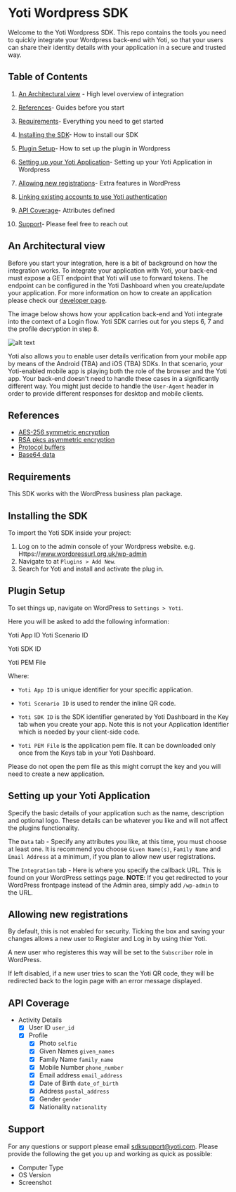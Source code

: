 # Yoti Wordpress SDK #

Welcome to the Yoti Wordpress SDK. This repo contains the tools you need to quickly integrate your Wordpress back-end with Yoti, so that your users can share their identity details with your application in a secure and trusted way.    

## Table of Contents

1) [An Architectural view](#an-architectural-view) -
High level overview of integration

2) [References](#references)-
Guides before you start

3) [Requirements](#requirements)-
Everything you need to get started

4) [Installing the SDK](#installing-the-sdk)-
How to install our SDK

5) [Plugin Setup](#plugin-setup)-
How to set up the plugin in Wordpress

6) [Setting up your Yoti Application](#setting-up-your-yoti-application)-
Setting up your Yoti Application in Wordpress

7) [Allowing new registrations](#allowing-new-registrations)- 
Extra features in WordPress

8) [Linking existing accounts to use Yoti authentication](#linking-existing-accounts-to-use-yoti-authentication)

9) [API Coverage](#api-coverage)-
Attributes defined

10) [Support](#support)-
Please feel free to reach out

## An Architectural view

Before you start your integration, here is a bit of background on how the integration works. To integrate your application with Yoti, your back-end must expose a GET endpoint that Yoti will use to forward tokens.
The endpoint can be configured in the Yoti Dashboard when you create/update your application. For more information on how to create an application please check our [developer page](https://www.yoti.com/developers/documentation/#login-button-setup).

The image below shows how your application back-end and Yoti integrate into the context of a Login flow.
Yoti SDK carries out for you steps 6, 7 and the profile decryption in step 8.

![alt text](https://github.com/getyoti/node/raw/master/login_flow.png "Login flow")


Yoti also allows you to enable user details verification from your mobile app by means of the Android (TBA) and iOS (TBA) SDKs. In that scenario, your Yoti-enabled mobile app is playing both the role of the browser and the Yoti app. Your back-end doesn't need to handle these cases in a significantly different way. You might just decide to handle the `User-Agent` header in order to provide different responses for desktop and mobile clients.

## References

* [AES-256 symmetric encryption][]
* [RSA pkcs asymmetric encryption][]
* [Protocol buffers][]
* [Base64 data][]

[AES-256 symmetric encryption]:   https://en.wikipedia.org/wiki/Advanced_Encryption_Standard
[RSA pkcs asymmetric encryption]: https://en.wikipedia.org/wiki/RSA_(cryptosystem)
[Protocol buffers]:               https://en.wikipedia.org/wiki/Protocol_Buffers
[Base64 data]:                    https://en.wikipedia.org/wiki/Base64

## Requirements

This SDK works with the WordPress business plan package.

## Installing the SDK

To import the Yoti SDK inside your project:
1) Log on to the admin console of your Wordpress website. e.g. Https://www.wordpressurl.org.uk/wp-admin
2) Navigate to at `Plugins > Add New`.
3) Search for Yoti and install and activate the plug in.

## Plugin Setup

To set things up, navigate on WordPress to `Settings > Yoti`.
 
 Here you will be asked to add the following information:
 
Yoti App ID
Yoti Scenario ID

Yoti SDK ID

Yoti PEM File

Where:

- `Yoti App ID` is unique identifier for your specific application.

- `Yoti Scenario ID` is used to render the inline QR code.

- `Yoti SDK ID` is the SDK identifier generated by Yoti Dashboard in the Key tab when you create your app. Note this is not your Application Identifier which is needed by your client-side code.

- `Yoti PEM File` is the application pem file. It can be downloaded only once from the Keys tab in your Yoti Dashboard.

Please do not open the pem file as this might corrupt the key and you will need to create a new application.

## Setting up your Yoti Application

Specify the basic details of your application such as the name, description and optional logo. These details can be whatever you like and will not affect the plugins functionality.

The `Data` tab - Specify any attributes you like, at this time, you must choose at least one. It is recommend you choose `Given Name(s)`, `Family Name` and `Email Address` at a minimum, if you plan to allow new user registrations.

The `Integration` tab - Here is where you specify the callback URL. This is found on your WordPress settings page. __NOTE__: If you get redirected to your WordPress frontpage instead of the Admin area, simply add `/wp-admin` to the URL.

## Allowing new registrations
 
By default, this is not enabled for security. Ticking the box and saving your changes allows a new user to Register and Log in by using thier Yoti. 
 
A new user who registeres this way will be set to the `Subscriber` role in WordPress.
 
If left disabled, if a new user tries to scan the Yoti QR code, they will be redirected back to the login page with an error message displayed.

## API Coverage

* Activity Details
    * [X] User ID `user_id`
    * [X] Profile
        * [X] Photo `selfie`
        * [X] Given Names `given_names`
        * [X] Family Name `family_name`
        * [X] Mobile Number `phone_number`
        * [X] Email address `email_address`
        * [X] Date of Birth `date_of_birth`
        * [X] Address `postal_address`
        * [X] Gender `gender`
        * [X] Nationality `nationality`

## Support

For any questions or support please email [sdksupport@yoti.com](mailto:sdksupport@yoti.com).
Please provide the following the get you up and working as quick as possible:

- Computer Type
- OS Version
- Screenshot


